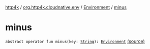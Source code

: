 [http4k](../../index.md) / [org.http4k.cloudnative.env](../index.md) / [Environment](index.md) / [minus](./minus.md)

# minus

`abstract operator fun minus(key: `[`String`](https://kotlinlang.org/api/latest/jvm/stdlib/kotlin/-string/index.html)`): `[`Environment`](index.md) [(source)](https://github.com/http4k/http4k/blob/master/http4k-cloudnative/src/main/kotlin/org/http4k/cloudnative/env/Environment.kt#L27)
